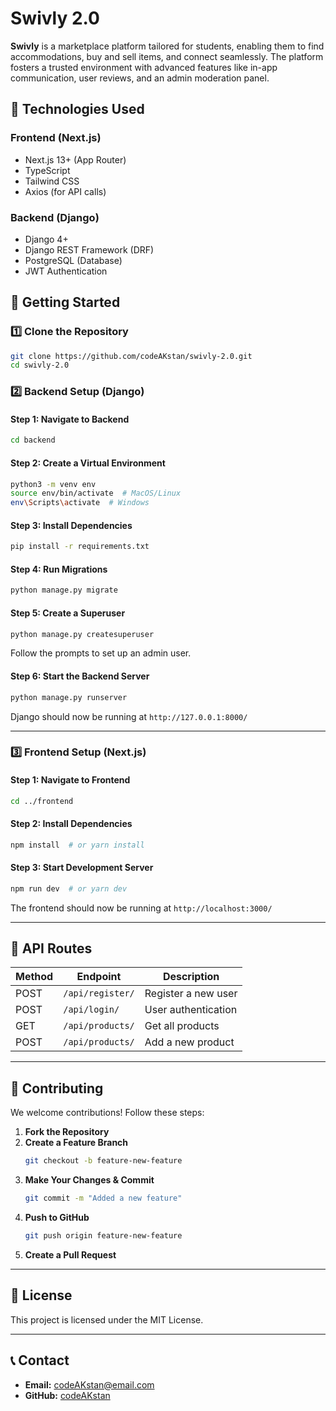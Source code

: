 # Swivly 2.0

**Swivly** is a marketplace platform tailored for students, enabling them to find accommodations, buy and sell items, and connect seamlessly. The platform fosters a trusted environment with advanced features like in-app communication, user reviews, and an admin moderation panel.

## 🚀 Technologies Used

### **Frontend (Next.js)**
- Next.js 13+ (App Router)
- TypeScript
- Tailwind CSS
- Axios (for API calls)

### **Backend (Django)**
- Django 4+
- Django REST Framework (DRF)
- PostgreSQL (Database)
- JWT Authentication

## 📌 Getting Started

### **1️⃣ Clone the Repository**
```bash
git clone https://github.com/codeAKstan/swivly-2.0.git
cd swivly-2.0
```

### **2️⃣ Backend Setup (Django)**

#### **Step 1: Navigate to Backend**
```bash
cd backend
```

#### **Step 2: Create a Virtual Environment**
```bash
python3 -m venv env
source env/bin/activate  # MacOS/Linux
env\Scripts\activate  # Windows
```

#### **Step 3: Install Dependencies**
```bash
pip install -r requirements.txt
```

#### **Step 4: Run Migrations**
```bash
python manage.py migrate
```

#### **Step 5: Create a Superuser**
```bash
python manage.py createsuperuser
```
Follow the prompts to set up an admin user.

#### **Step 6: Start the Backend Server**
```bash
python manage.py runserver
```
Django should now be running at `http://127.0.0.1:8000/`

---

### **3️⃣ Frontend Setup (Next.js)**

#### **Step 1: Navigate to Frontend**
```bash
cd ../frontend
```

#### **Step 2: Install Dependencies**
```bash
npm install  # or yarn install
```

#### **Step 3: Start Development Server**
```bash
npm run dev  # or yarn dev
```
The frontend should now be running at `http://localhost:3000/`

---

## 🔗 API Routes
| Method | Endpoint       | Description        |
|--------|--------------|--------------------|
| POST   | `/api/register/` | Register a new user |
| POST   | `/api/login/` | User authentication |
| GET    | `/api/products/` | Get all products |
| POST   | `/api/products/` | Add a new product |

---

## 🤝 Contributing
We welcome contributions! Follow these steps:

1. **Fork the Repository**
2. **Create a Feature Branch**
   ```bash
   git checkout -b feature-new-feature
   ```
3. **Make Your Changes & Commit**
   ```bash
   git commit -m "Added a new feature"
   ```
4. **Push to GitHub**
   ```bash
   git push origin feature-new-feature
   ```
5. **Create a Pull Request**

---

## 📜 License
This project is licensed under the MIT License.

---

## 📞 Contact
- **Email:** codeAKstan@email.com
- **GitHub:** [codeAKstan](https://github.com/codeAKstan)

